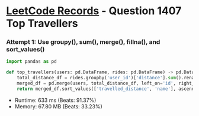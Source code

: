 # [LeetCode Records](../../README.md) - Question 1407 Top Travellers

### Attempt 1: Use groupy(), sum(), merge(), fillna(), and sort_values()
```py
import pandas as pd

def top_travellers(users: pd.DataFrame, rides: pd.DataFrame) -> pd.DataFrame:
    total_distance_df = rides.groupby('user_id')['distance'].sum().rename('travelled_distance').reset_index()
    merged_df = pd.merge(users, total_distance_df, left_on='id', right_on='user_id', how='left')[['name', 'travelled_distance']].fillna(0)
    return merged_df.sort_values(['travelled_distance', 'name'], ascending=[False, True])
```
- Runtime: 633 ms (Beats: 91.37%)
- Memory: 67.80 MB (Beats: 33.23%)

<br>
